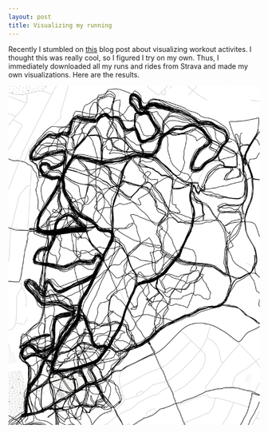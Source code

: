 ```yaml
---
layout: post
title: Visualizing my running
---
```

Recently I stumbled on [this](https://dontpaniclabs.com/blog/post/2017/07/27/mapbox-visualizing-workout-activities/) blog post about visualizing workout activites. 
I thought this was really cool, so I figured I try on my own. 
Thus, I immediately downloaded all my runs and rides from Strava and made my own visualizations.
Here are the results. 

![Alt text](/images/running_visual/gammlia_close.png "Optional title attribute")


